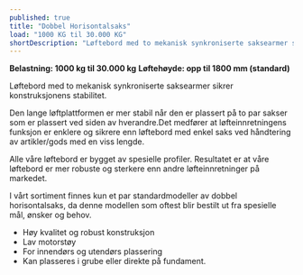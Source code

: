 ```yaml
---
published: true
title: "Dobbel Horisontalsaks"
load: "1000 KG til 30.000 KG"
shortDescription: "Løftebord med to mekanisk synkroniserte saksearmer sikrer konstruksjonens stabilitet."
---
```


**Belastning: 1000 kg til 30.000 kg**
**Løftehøyde: opp til 1800 mm (standard)**

Løftebord med to mekanisk synkroniserte saksearmer sikrer konstruksjonens stabilitet.

Den lange løftplattformen er mer stabil når den er plassert på to par sakser som er plassert ved siden av hverandre.Det medfører at løfteinnretningens funksjon er enklere og sikrere enn løftebord med enkel saks ved håndtering av artikler/gods med en viss lengde.

Alle våre løftebord er bygget av spesielle profiler. Resultatet er at våre løftebord er mer robuste og sterkere enn andre løfteinnretninger på markedet.

I vårt sortiment finnes kun et par standardmodeller av dobbel horisontalsaks, da denne modellen som oftest blir bestilt ut fra spesielle mål, ønsker og behov.

- Høy kvalitet og robust konstruksjon
- Lav motorstøy
- For innendørs og utendørs plassering
- Kan plasseres i grube eller direkte på fundament.
